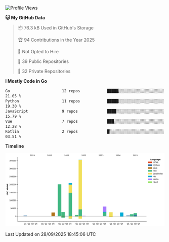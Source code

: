 <!--START_SECTION:waka-->
![Profile Views](http://img.shields.io/badge/Profile%20Views-0-blue)

**🐱 My GitHub Data** 

> 📦 76.3 kB Used in GitHub's Storage 
 > 
> 🏆 94 Contributions in the Year 2025
 > 
> 🚫 Not Opted to Hire
 > 
> 📜 39 Public Repositories 
 > 
> 🔑 32 Private Repositories 
 > 
**I Mostly Code in Go** 

```text
Go                       12 repos            █████░░░░░░░░░░░░░░░░░░░░   21.05 % 
Python                   11 repos            █████░░░░░░░░░░░░░░░░░░░░   19.30 % 
JavaScript               9 repos             ████░░░░░░░░░░░░░░░░░░░░░   15.79 % 
Vue                      7 repos             ███░░░░░░░░░░░░░░░░░░░░░░   12.28 % 
Kotlin                   2 repos             █░░░░░░░░░░░░░░░░░░░░░░░░   03.51 % 
```



**Timeline**

![Lines of Code chart](https://raw.githubusercontent.com/youtiaoguagua/youtiaoguagua/master/assets/bar_graph.png)


 Last Updated on 28/09/2025 18:45:06 UTC
<!--END_SECTION:waka-->
